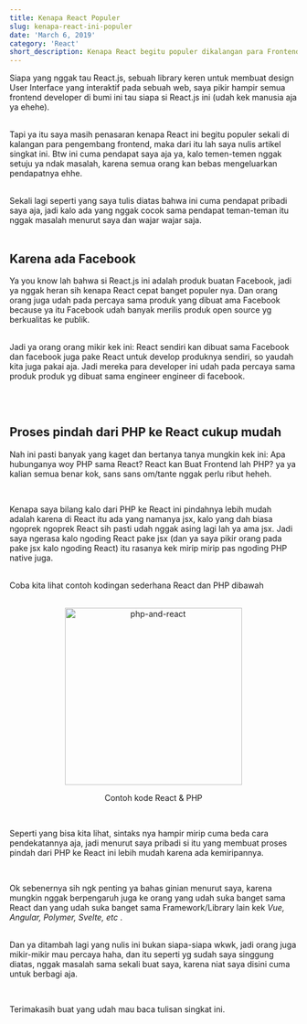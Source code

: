 ```yaml
---
title: Kenapa React Populer 
slug: kenapa-react-ini-populer
date: 'March 6, 2019'
category: 'React'
short_description: Kenapa React begitu populer dikalangan para Frontend Developer
---
```


Siapa yang nggak tau React.js, sebuah library keren untuk membuat design User Interface yang interaktif pada sebuah web, saya pikir hampir semua frontend developer di bumi ini tau siapa si React.js ini (udah kek manusia aja ya ehehe).
<br/><br/>

Tapi ya itu saya masih penasaran kenapa React ini begitu populer sekali di kalangan para pengembang frontend, maka dari itu lah saya nulis artikel singkat ini. Btw ini cuma pendapat saya aja ya, kalo temen-temen nggak setuju ya ndak masalah, karena semua orang kan bebas mengeluarkan pendapatnya ehhe.
<br/><br/>

Sekali lagi seperti yang saya tulis diatas bahwa ini cuma pendapat pribadi saya aja, jadi kalo ada yang nggak cocok sama pendapat teman-teman itu nggak masalah menurut saya dan wajar wajar saja.
<br/><br/>

<h2> Karena ada Facebook </h2>
<p>
Ya you know lah bahwa si React.js ini adalah produk buatan Facebook, jadi ya nggak heran sih kenapa React cepat banget populer nya. Dan orang orang juga udah pada percaya sama produk yang dibuat ama Facebook because ya itu Facebook udah banyak merilis produk open source yg berkualitas ke publik.
<br/><br/>

Jadi ya orang orang mikir kek ini: React sendiri kan dibuat sama Facebook dan facebook juga pake React untuk develop produknya sendiri, so yaudah kita juga pakai aja. Jadi mereka para developer ini udah pada percaya sama produk produk yg dibuat sama engineer engineer di facebook.

</p>
<br/><br/>

<h2> Proses pindah dari PHP ke React cukup mudah </h2>
<p>
Nah ini pasti banyak yang kaget dan bertanya tanya mungkin kek ini: Apa hubunganya woy PHP sama React? React kan Buat Frontend lah PHP? ya ya kalian semua benar kok, sans sans om/tante nggak perlu ribut heheh.
</p>
<br/>

<p>
Kenapa saya bilang kalo dari PHP ke React ini pindahnya lebih mudah adalah karena di React itu ada yang namanya jsx, kalo yang dah biasa ngoprek ngoprek React sih pasti udah nggak asing lagi lah ya ama jsx. Jadi saya ngerasa kalo ngoding React pake jsx (dan ya saya pikir orang pada pake jsx kalo ngoding React) itu rasanya kek mirip mirip pas ngoding PHP native juga.
<br/> <br/>

Coba kita lihat contoh kodingan sederhana React dan PHP dibawah <br/><br/>
<center>

<img style="width: 310px;" src="./img-post/react-and-php.png" alt="php-and-react">

<span style="font-size: 14px;"> Contoh kode React & PHP </span>

</center>
</p>
<br/>

<p>
Seperti yang bisa kita lihat, sintaks nya hampir mirip cuma beda cara pendekatannya aja, jadi menurut saya pribadi si itu yang membuat proses pindah dari PHP ke React ini lebih mudah karena ada kemiripannya.
</p>
<br/>

<p>
Ok sebenernya sih ngk penting ya bahas ginian menurut saya, karena mungkin nggak berpengaruh juga ke orang yang udah suka banget sama React dan yang udah suka banget sama Framework/Library lain kek <i> Vue, Angular, Polymer, Svelte, etc </i>. 
<br/><br/>

Dan ya ditambah lagi yang nulis ini bukan siapa-siapa wkwk, jadi orang juga mikir-mikir mau percaya haha, dan itu seperti yg sudah saya singgung diatas, nggak masalah sama sekali buat saya, karena niat saya disini cuma untuk berbagi aja.

</p>
<br/>

<p>
Terimakasih buat yang udah mau baca tulisan singkat ini.
</p>
<br/><br/>
